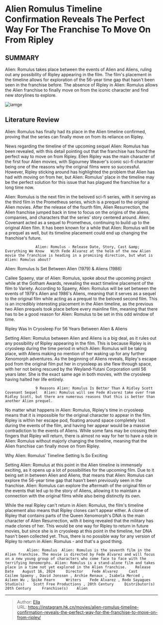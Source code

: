 # Alien Romulus Timeline Confirmation Reveals The Perfect Way For The Franchise To Move On From Ripley


## SUMMARY 



  Alien: Romulus takes place between the events of Alien and Aliens, ruling out any possibility of Ripley appearing in the film.   The film&#39;s placement in the timeline allows for exploration of the 56-year time gap that hasn&#39;t been seen in the franchise before.   The absence of Ripley in Alien: Romulus allows the Alien franchise to finally move on from the iconic character and find new storylines to explore.  

![iamge](https://static1.srcdn.com/wordpress/wp-content/uploads/2024/01/ripley-and-a-xenomorph-in-alien.jpg)

## Literature Review

Alien: Romulus has finally had its place in the Alien timeline confirmed, proving that the series can finally move on from its reliance on Ripley.




News regarding the timeline of the upcoming sequel Alien: Romulus has been revealed, with this detail pointing out that the franchise has found the perfect way to move on from Ripley. Ellen Ripley was the main character of the first four Alien movies, with Sigourney Weaver&#39;s iconic sci-fi character being one of the reasons why the original films were so successful. However, Ripley sticking around has highlighted the problem that Alien has had with moving on from her, but Alien: Romulus&#39; place in the timeline may be the perfect solution for this issue that has plagued the franchise for a long time now.




Alien: Romulus is the next film in the beloved sci-fi series, with it serving as the third film in the Prometheus series, which is a prequel to the original Alien movies. After the release of the fourth film, Alien Resurrection, the Alien franchise jumped back in time to focus on the origins of the aliens, companies, and characters that the series&#39; story centered around. Alien: Covenant acted as a sequel to Prometheus, continuing to build up to the original Alien film. It has been known for a while that Alien: Romulus will be a prequel as well, but its timeline placement could end up changing the franchise&#39;s future.

                  Alien: Romulus - Release Date, Story, Cast &amp; Everything We Know   With Fede Álvarez at the helm of the new Alien movie the franchise is heading in a promising direction, but what is Alien: Romulus about?   


 Alien: Romulus Is Set Between Alien (1979) &amp; Aliens (1986) 
          




Cailee Spaeny, star of Alien: Romulus, spoke about the upcoming project while at the Gotham Awards, revealing the exact timeline placement of the film to Variety. According to Spaeny, Alien: Romulus will be set between the events of 1979&#39;s Alien and 1986&#39;s Aliens, meaning that it serves as a sequel to the original film while acting as a prequel to the beloved second film. This is an incredibly interesting placement in the Alien timeline, as the previous two Alien prequels took place before every mainline film, meaning that there has to be a good reason for Alien: Romulus to be set in this odd window of time.



 Ripley Was In Cryosleep For 56 Years Between Alien &amp; Aliens 
         

Setting Alien: Romulus between Alien and Aliens is a big deal, as it rules out any possibility of Ripley appearing in the film. This is because Ripley is in cryosleep during the time period in which Alien: Romulus will be taking place, with Aliens making no mention of her waking up for any further Xenomorph adventures. As the beginning of Aliens reveals, Ripley&#39;s escape pod from the original film put her in cryosleep as she flew through space, with her not being rescued by the Weyland-Yutani Corporation until 56 years later. She is the exact same age in both movies, with the cryosleep having halted her life entirely.




                  9 Reasons Alien: Romulus Is Better Than A Ridley Scott Covenant Sequel   Alien: Romulus will see Fede Alvarez take over from Ridley Scott, but there are numerous reasons that this is better than another Alien prequel.   

No matter what happens in Alien: Romulus, Ripley&#39;s time in cryosleep means that it is impossible for the original character to appear in the film. Ripley is within her escape pod, floating around space completely lost during the events of the film, and having her appear would be a massive contradiction to the events of Aliens. While some fans may be crossing their fingers that Ripley will return, there is almost no way for her to have a role in Alien: Romulus without majorly changing the timeline, meaning that the Alien franchise can finally move on from Ripley.



 Why Alien: Romulus’ Timeline Setting Is So Exciting 
          




Setting Alien: Romulus at this point in the Alien timeline is immensely exciting, as it opens up a lot of possibilities for the upcoming film. Due to it being set in between Alien and Aliens, that means that Alien: Romulus can explore the 56-year time gap that hasn&#39;t been previously seen in the franchise. Alien: Romulus can explore the aftermath of the original film or the events that led up to the story of Aliens, allowing it to maintain a connection with the original films while also being distinctly its own.

While the real Ripley can&#39;t return in Alien: Romulus, the film&#39;s timeline placement also means that Ripley clones can&#39;t appear either. A clone of Ripley that contains parts of the Queen Xenomorph&#39;s DNA is the main character of Alien Resurrection, with it being revealed that the military has made clones of her. This would be one way for Ripley to return in future movies, but since she is in cryosleep at this point in the timeline, her DNA hasn&#39;t been collected yet. Thus, there is no possible way for any version of Ripley to return in Alien: Romulus - and that&#39;s a good thing.




              Alien: Romulus  Alien: Romulus is the seventh film in the Alien franchise. The movie is directed by Fede Álvarez and will focus on a new young group of characters who come face to face with the terrifying Xenomorphs. Alien: Romulus is a stand-alone film and takes place in a time not yet explored in the Alien franchise.    Release Date    August 16, 2024     Director    Fede Alvarez     Cast    Cailee Spaeny , David Jonsson , Archie Renaux , Isabela Merced , Aileen Wu , Spike Fearn     Writers    Fede Alvarez , Rodo Sayagues     Studio(s)    Scott Free Productions , 20th Century     Distributor(s)    20th Century     Franchise(s)    Alien      


---

> Author: [Ella](https://instagram.hk.cn/)  
> URL: https://instagram.hk.cn/movies/alien-romulus-timeline-confirmation-reveals-the-perfect-way-for-the-franchise-to-move-on-from-ripley/  

